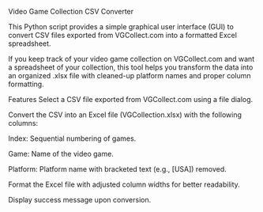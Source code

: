 Video Game Collection CSV Converter

This Python script provides a simple graphical user interface (GUI) to convert CSV files exported from VGCollect.com into a formatted Excel spreadsheet. 

If you keep track of your video game collection on VGCollect.com and want a spreadsheet of your collection, this tool helps you transform the data into an organized .xlsx file with cleaned-up platform names and proper column formatting.

Features
Select a CSV file exported from VGCollect.com using a file dialog.

Convert the CSV into an Excel file (VGCollection.xlsx) with the following columns:

Index: Sequential numbering of games.

Game: Name of the video game.

Platform: Platform name with bracketed text (e.g., [USA]) removed.

Format the Excel file with adjusted column widths for better readability.

Display success message upon conversion.
